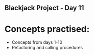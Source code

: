 ## Blackjack Project - Day 11

# Concepts practised:
- Concepts from days 1-10
- Refactoring and calling procedures
